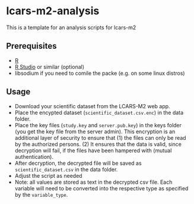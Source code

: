 # lcars-m2-analysis
This is a template for an analysis scripts for lcars-m2

## Prerequisites
- [R](https://cran.r-project.org/)
- [R Studio](https://posit.co/download/rstudio-desktop/) or similar (optional)
- libsodium if you need to comile the packe (e.g. on some linux distros)

## Usage
- Download your scientific dataset from the LCARS-M2 web app.
- Place the encypted dataset (`scientific_dataset.csv.enc`) in the data folder.
- Place the key files (`study.key` and `server.pub.key`) in the keys folder (you get the key file from the server admin). This encryption is an additional layer of security to ensure that (1) the files can only be read by the authorized persons. (2) It ensures that the data is valid, since decryption will fail, if the files have been hampered with (mutual authentication).
- After decryption, the decrypted file will be saved as `scientific_dataset.csv` in the data folder.
- Adjust the script as needed
- Note: all values are stored as text in the decrypted csv file. Each variable will need to be converted into the respective type as specified by the `variable_type`.
